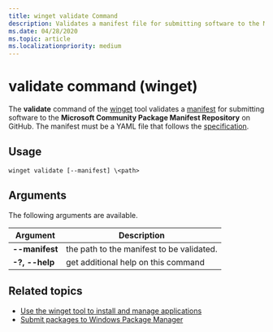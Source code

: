 ```yaml
---
title: winget validate Command
description: Validates a manifest file for submitting software to the Microsoft Community Package Manifest Repository on GitHub.
ms.date: 04/28/2020
ms.topic: article
ms.localizationpriority: medium
---
```


# validate command (winget)

The **validate** command of the [winget](index.md) tool validates a [manifest](../package/manifest.md) for submitting software to the **Microsoft Community Package Manifest Repository** on GitHub. The manifest must be a YAML file that follows the [specification](/doc/ManifestSpecv1.0.md).

## Usage

`winget validate [--manifest] \<path>`

## Arguments

The following arguments are available.

| Argument  | Description |
|--------------|-------------|
| **--manifest** |  the path to the manifest to be validated. |
| **-?, --help** |  get additional help on this command |

## Related topics

* [Use the winget tool to install and manage applications](index.md)
* [Submit packages to Windows Package Manager](../package/index.md)
